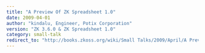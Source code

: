 ```yaml
---
title: "A Preview Of ZK Spreadsheet 1.0"
date: 2009-04-01
author: "kindalu, Engineer, Potix Corporation"
version: "ZK 3.6.0 & ZK Spreadsheet 1.0"
category: small-talk
redirect_to: "http://books.zkoss.org/wiki/Small Talks/2009/April/A Preview Of ZK Spreadsheet 1.0"
---
```

